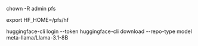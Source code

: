 
chown -R admin pfs

export HF_HOME=/pfs/hf 

huggingface-cli login --token <token>
huggingface-cli download --repo-type model meta-llama/Llama-3.1-8B
